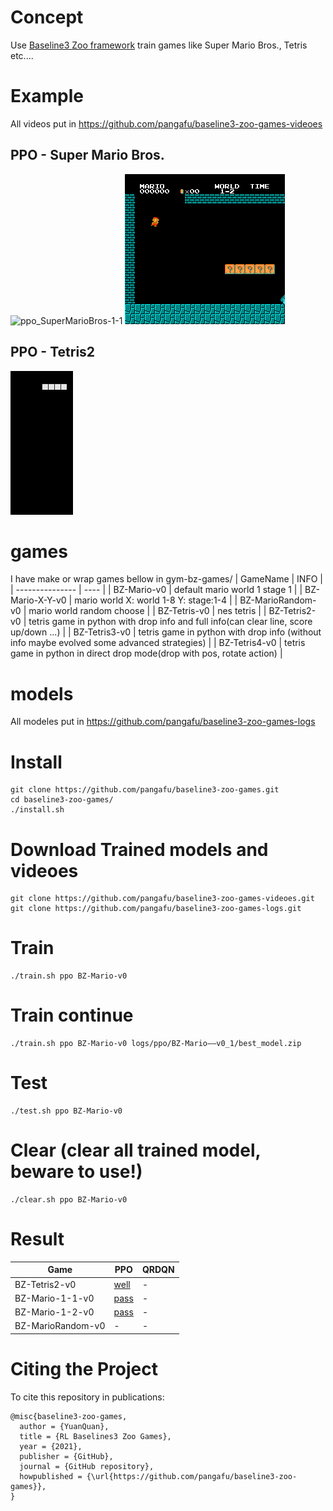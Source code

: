 # Concept
Use [Baseline3 Zoo framework](https://github.com/DLR-RM/rl-baselines3-zoo) train games like Super Mario Bros.,  Tetris etc....

# Example
All videos put in
https://github.com/pangafu/baseline3-zoo-games-videoes

## PPO - Super Mario Bros.
![ppo_SuperMarioBros-1-1](https://github.com/pangafu/baseline3-zoo-games-videoes/raw/main/ppo/SuperMarioBros-1-1-v0.gif)
![ppo_SuperMarioBros-1-2](https://github.com/pangafu/baseline3-zoo-games-videoes/raw/main/ppo/SuperMarioBros-1-2-v0.gif)

## PPO - Tetris2
![ppo - Tetris2](https://github.com/pangafu/baseline3-zoo-games-videoes/raw/main/ppo/Tetris2-v0.gif)

# games
I have make or wrap games bellow in gym-bz-games/
|  GameName            | INFO |
| ---------------  | ---- | 
| BZ-Mario-v0        |    default mario world 1 stage 1  | 
| BZ-Mario-X-Y-v0    |    mario world X: world 1-8    Y: stage:1-4  | 
| BZ-MarioRandom-v0  |    mario world random choose  | 
| BZ-Tetris-v0       |    nes tetris   | 
| BZ-Tetris2-v0      |    tetris game in python with drop info and full info(can clear line, score up/down ...)  | 
| BZ-Tetris3-v0      |    tetris game in python with drop info (without info maybe evolved some advanced strategies) | 
| BZ-Tetris4-v0      |    tetris game in python in direct drop mode(drop with pos, rotate action) | 


# models
All modeles put in
https://github.com/pangafu/baseline3-zoo-games-logs

# Install
    git clone https://github.com/pangafu/baseline3-zoo-games.git
    cd baseline3-zoo-games/
    ./install.sh

# Download Trained models and videoes

    git clone https://github.com/pangafu/baseline3-zoo-games-videoes.git
    git clone https://github.com/pangafu/baseline3-zoo-games-logs.git
    
# Train
    ./train.sh ppo BZ-Mario-v0 

# Train continue
    ./train.sh ppo BZ-Mario-v0 logs/ppo/BZ-Mario——v0_1/best_model.zip
    
# Test 
    ./test.sh ppo BZ-Mario-v0 
    
# Clear (clear all trained model, beware to use!)
    ./clear.sh ppo BZ-Mario-v0 
    
# Result
|  Game            | PPO  | QRDQN |
| ---------------  | ---- |  ---- | 
| BZ-Tetris2-v0  | [well](https://github.com/pangafu/baseline3-zoo-games-logs/tree/main/ppo/BZ-Tetris2-v0_1/) |  - |
| BZ-Mario-1-1-v0  | [pass](https://github.com/pangafu/baseline3-zoo-games-logs/tree/main/ppo/BZ-Mario-1-1-v0_1) |  - |
| BZ-Mario-1-2-v0  | [pass](https://github.com/pangafu/baseline3-zoo-games-logs/tree/main/ppo/BZ-Mario-1-2-v0_1) |  - |
| BZ-MarioRandom-v0  | - |  - |

# Citing the Project
To cite this repository in publications:

    @misc{baseline3-zoo-games,
      author = {YuanQuan},
      title = {RL Baselines3 Zoo Games},
      year = {2021},
      publisher = {GitHub},
      journal = {GitHub repository},
      howpublished = {\url{https://github.com/pangafu/baseline3-zoo-games}},
    }
